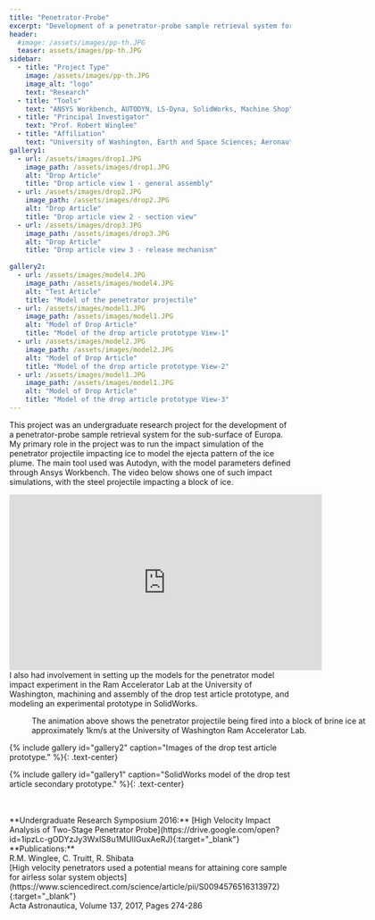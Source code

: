 ```yaml
---
title: "Penetrator-Probe"
excerpt: "Development of a penetrator-probe sample retrieval system for Europa."
header:
  #image: /assets/images/pp-th.JPG
  teaser: assets/images/pp-th.JPG
sidebar:
  - title: "Project Type"
    image: /assets/images/pp-th.JPG
    image_alt: "logo"
    text: "Research"
  - title: "Tools"
    text: "ANSYS Workbench, AUTODYN, LS-Dyna, SolidWorks, Machine Shop"
  - title: "Principal Investigator"
    text: "Prof. Robert Winglee"
  - title: "Affiliation"
    text: "University of Washington, Earth and Space Sciences; Aeronautics & Astronautics"
gallery1:
  - url: /assets/images/drop1.JPG
    image_path: /assets/images/drop1.JPG
    alt: "Drop Article"
    title: "Drop article view 1 - general assembly"
  - url: /assets/images/drop2.JPG
    image_path: /assets/images/drop2.JPG
    alt: "Drop Article"
    title: "Drop article view 2 - section view"
  - url: /assets/images/drop3.JPG
    image_path: /assets/images/drop3.JPG
    alt: "Drop Article"
    title: "Drop article view 3 - release mechanism"
    
gallery2:
  - url: /assets/images/model4.JPG
    image_path: /assets/images/model4.JPG
    alt: "Test Article"
    title: "Model of the penetrator projectile"
  - url: /assets/images/model1.JPG
    image_path: /assets/images/model1.JPG
    alt: "Model of Drop Article"
    title: "Model of the drop article prototype View-1"
  - url: /assets/images/model2.JPG
    image_path: /assets/images/model2.JPG
    alt: "Model of Drop Article"
    title: "Model of the drop article prototype View-2"
  - url: /assets/images/model1.JPG
    image_path: /assets/images/model1.JPG
    alt: "Model of Drop Article"
    title: "Model of the drop article prototype View-3" 
---
```


This project was an undergraduate research project for the development of a penetrator-probe sample retrieval system for the sub-surface of Europa. My primary role in the project was to run the impact simulation of the penetrator projectile impacting ice to model the ejecta pattern of the ice plume. The main tool used was Autodyn, with the model parameters defined through Ansys Workbench. The video below shows one of such impact simulations, with the steel projectile impacting a block of ice.

<iframe width="560" height="315" src="https://www.youtube.com/embed/6ykE8xCLknQ" frameborder="0" allow="accelerometer; autoplay; encrypted-media; gyroscope; picture-in-picture" allowfullscreen></iframe>

<br/>
I also had involvement in setting up the models for the penetrator model impact experiment in the Ram Accelerator Lab at the University of Washington, machining and assembly of the drop test article prototype, and modeling an experimental prototype in SolidWorks.

<figure style="width: 600px" class="align-center">
  <img src="{{ site.url }}{{ site.baseurl }}/assets/images/ram.gif" alt="">
  <figcaption>The animation above shows the penetrator projectile being fired into a block of brine ice at approximately 1km/s at the University of Washington Ram Accelerator Lab.</figcaption>
</figure>

{% include gallery id="gallery2" caption="Images of the drop test article prototype." %}{: .text-center}

{% include gallery id="gallery1" caption="SolidWorks model of the drop test article secondary prototype." %}{: .text-center}

<br/>
<br/>
**Undergraduate Research Symposium 2016:**
[High Velocity Impact Analysis of Two-Stage Penetrator Probe](https://drive.google.com/open?id=1ipzLc-gODYzJy3WxIS8u1MUlIGuxAeRJ){:target="_blank"}<br/>
**Publications:**<br/>
R.M. Winglee, C. Truitt, R. Shibata<br/>
[High velocity penetrators used a potential means for attaining core sample for airless solar system objects](https://www.sciencedirect.com/science/article/pii/S0094576516313972){:target="_blank"}<br/>
Acta Astronautica, Volume 137, 2017, Pages 274-286
